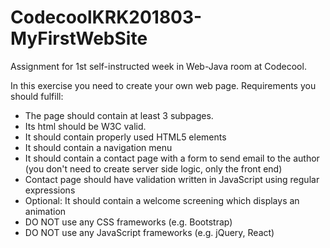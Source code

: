 # CodecoolKRK201803-MyFirstWebSite
Assignment for 1st self-instructed week in Web-Java room at Codecool.

In this exercise you need to create your own web page. Requirements you should fulfill:

- The page should contain at least 3 subpages.
- Its html should be W3C valid.
- It should contain properly used HTML5 elements
- It should contain a navigation menu
- It should contain a contact page with a form to send email to the author (you don't need to create server side logic, only the front end)
- Contact page should have validation written in JavaScript using regular expressions
- Optional: It should contain a welcome screening which displays an animation
- DO NOT use any CSS frameworks (e.g. Bootstrap)
- DO NOT use any JavaScript frameworks (e.g. jQuery, React)
